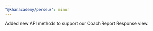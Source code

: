 ```yaml
---
"@khanacademy/perseus": minor
---
```


Added new API methods to support our Coach Report Response view.
